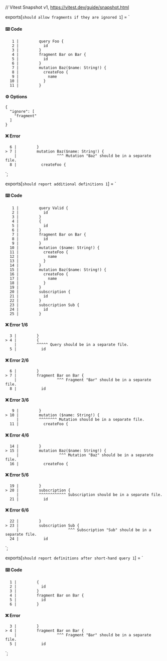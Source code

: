 // Vitest Snapshot v1, https://vitest.dev/guide/snapshot.html

exports[`should allow fragments if they are ignored 1`] = `
#### ⌨️ Code

       1 |         query Foo {
       2 |           id
       3 |         }
       4 |         fragment Bar on Bar {
       5 |           id
       6 |         }
       7 |         mutation Baz($name: String!) {
       8 |           createFoo {
       9 |             name
      10 |           }
      11 |         }

#### ⚙️ Options

    {
      "ignore": [
        "fragment"
      ]
    }

#### ❌ Error

      6 |         }
    > 7 |         mutation Baz($name: String!) {
        |                  ^^^ Mutation "Baz" should be in a separate file.
      8 |           createFoo {
`;

exports[`should report additional definitions 1`] = `
#### ⌨️ Code

       1 |         query Valid {
       2 |           id
       3 |         }
       4 |         {
       5 |           id
       6 |         }
       7 |         fragment Bar on Bar {
       8 |           id
       9 |         }
      10 |         mutation ($name: String!) {
      11 |           createFoo {
      12 |             name
      13 |           }
      14 |         }
      15 |         mutation Baz($name: String!) {
      16 |           createFoo {
      17 |             name
      18 |           }
      19 |         }
      20 |         subscription {
      21 |           id
      22 |         }
      23 |         subscription Sub {
      24 |           id
      25 |         }

#### ❌ Error 1/6

      3 |         }
    > 4 |         {
        |         ^^^^^ Query should be in a separate file.
      5 |           id

#### ❌ Error 2/6

      6 |         }
    > 7 |         fragment Bar on Bar {
        |                  ^^^ Fragment "Bar" should be in a separate file.
      8 |           id

#### ❌ Error 3/6

       9 |         }
    > 10 |         mutation ($name: String!) {
         |         ^^^^^^^^ Mutation should be in a separate file.
      11 |           createFoo {

#### ❌ Error 4/6

      14 |         }
    > 15 |         mutation Baz($name: String!) {
         |                  ^^^ Mutation "Baz" should be in a separate file.
      16 |           createFoo {

#### ❌ Error 5/6

      19 |         }
    > 20 |         subscription {
         |         ^^^^^^^^^^^^ Subscription should be in a separate file.
      21 |           id

#### ❌ Error 6/6

      22 |         }
    > 23 |         subscription Sub {
         |                      ^^^ Subscription "Sub" should be in a separate file.
      24 |           id
`;

exports[`should report definitions after short-hand query 1`] = `
#### ⌨️ Code

      1 |         {
      2 |           id
      3 |         }
      4 |         fragment Bar on Bar {
      5 |           id
      6 |         }

#### ❌ Error

      3 |         }
    > 4 |         fragment Bar on Bar {
        |                  ^^^ Fragment "Bar" should be in a separate file.
      5 |           id
`;
